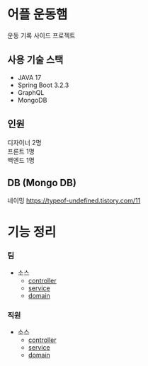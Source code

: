 # 어플 운동햄
운동 기록 사이드 프로젝트

## 사용 기술 스택
- JAVA 17
- Spring Boot 3.2.3
- GraphQL
- MongoDB

## 인원
디자이너 2명  
프론트 1명  
백엔드 1명

## DB (Mongo DB)
네이밍
https://typeof-undefined.tistory.com/11

# 기능 정리
### 팀
- 소스
    - [controller](src/main/java/com/warmingup/mini/controller/TeamController.java)
    - [service](src/main/java/com/warmingup/mini/service/TeamService.java)
    - [domain](src/main/java/com/warmingup/mini/domain/Team.java)

### 직원
- 소스
    - [controller](src/main/java/com/warmingup/mini/controller/WorkerController.java)
    - [service](src/main/java/com/warmingup/mini/service/WorkerService.java)
    - [domain](src/main/java/com/warmingup/mini/domain/Worker.java)

